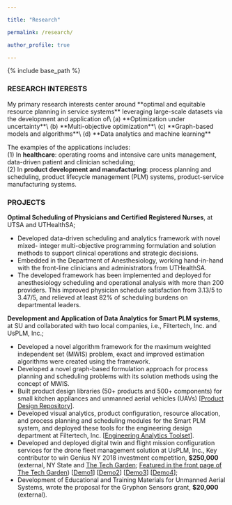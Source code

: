 ```yaml
---

title: "Research"

permalink: /research/

author_profile: true

---
```



{% include base_path %}

<H3>RESEARCH INTERESTS</H3>
My primary research interests center around **optimal and equitable resource planning in service systems**
leveraging large-scale datasets
via the development and application of\
(a) **Optimization under uncertainty**\
(b) **Multi-objective optimization**\
(c) **Graph-based models and algorithms**\
(d) **Data analytics and machine learning**

The examples of the applications includes:\
(1) In **healthcare**: operating rooms and intensive care units management, data-driven patient and clinician scheduling;\
(2) In **product development and manufacturing**: process planning and scheduling, product lifecycle management (PLM) systems, product-service manufacturing systems.

<H3>PROJECTS</H3>


**Optimal Scheduling of Physicians and Certified Registered Nurses**, at
UTSA and UTHealthSA;
- Developed data-driven scheduling and analytics framework with novel mixed-
integer multi-objective programming formulation and solution methods to support clinical operations and strategic decisions.
- Embedded in the Department of Anesthesiology, working hand-in-hand with
the front-line clinicians and administrators from UTHealthSA.
- The developed framework has been implemented and deployed for anesthesiology scheduling and operational analysis with more than 200 providers. This
improved physician schedule satisfaction from 3.13/5 to 3.47/5, and relieved at
least 82% of scheduling burdens on departmental leaders.


**Development and Application of Data Analytics for Smart PLM systems**, at SU and collaborated with two local companies, i.e., Filtertech, Inc. and UsPLM, Inc.;
- Developed a novel algorithm framework for the maximum weighted independent set (MWIS) problem, exact and improved estimation algorithms were created using the framework.
- Developed a novel graph-based formulation approach for process planning and scheduling problems with its solution methods using the concept of MWIS.
- Built product design libraries (50+ products and 500+ components) for small
kitchen appliances and unmanned aerial vehicles (UAVs) 
[<a href="https://www.youtube.com/watch?v=IOUOeyWYNPg&t=8s">Product Design Repository</a>].
- Developed visual analytics, product configuration, resource allocation, and process 
planning and scheduling modules for the Smart PLM system, and deployed
these tools for the engineering design department at Filtertech, Inc. 
[<a href="https://www.youtube.com/watch?v=dCntEIeN4oc">Engineering Analytics Toolset</a>].
- Developed and deployed digital twin and flight mission configuration services
for the drone fleet management solution at UsPLM, Inc., Key contributor to
win Genius NY 2018 investment competition, **$250,000** 
(external, NY State and <a href="https://www.thetechgarden.com/">The Tech Garden</a>;
<a href="https://drive.google.com/file/d/151M2Hg7jQUZPbdGz8IOhZriix0y1k1Ib/view?usp=drive_link">Featured in the front page of The Tech Garden</a>)
[<a href="https://www.youtube.com/watch?v=jhsvqWByD-g">Demo1</a>]
[<a href="https://www.youtube.com/watch?v=rgsTScrZLJ0">Demo2</a>]
[<a href="https://www.youtube.com/watch?v=PCRxlNHMESQ">Demo3</a>]
[<a href="https://www.youtube.com/watch?v=pvT9TPI4Lyk">Demo4</a>];
- Development of Educational and Training Materials for Unmanned Aerial Systems, 
wrote the proposal for the Gryphon Sensors grant, **$20,000** (external).


